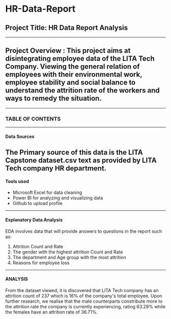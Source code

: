# HR-Data-Report

## Project Title: HR Data Report Analysis
---------
## Project Overview : This project aims at disintegrating employee data of the LITA Tech Company. Viewing the general relation of employees with their environmental work, employee stability and social balance to understand the attrition rate of the workers and ways to remedy the situation.
--------

### TABLE OF CONTENTS
------

#### Data Sources
The Primary source of this data is the LITA Capstone dataset.csv text as provided by LITA Tech company HR department.
-------

#### Tools used
- Microsoft Excel for data cleaning
- Power BI for analyzing and visualizing data
- Github to upload profile
------

#### Explanatory Data Analysis
EDA involves data that will provide answers to questions in the report such as:
 1. Attrition Count and Rate
 2. The gender with the highest attrition Count and Rate
 3. The department and Age group with the most attrition
 4. Reasons for employee loss
-----------

#### ANALYSIS
From the dataset viewed, it is discovered that LITA Tech company has an attrition count of 237 which is 16% of the company's total employee. Upon further research, we realise that the male counterparts constribute more to the attrition rate the company is currently experiencing, rating 63.29% while the females have an attrition rate of 36.71%.


